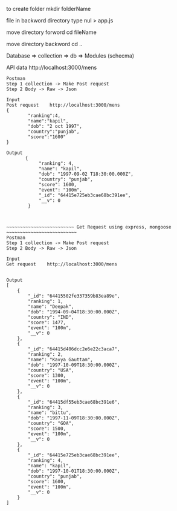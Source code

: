 
to create folder 
mkdir  folderName

file in backword directory
type nul > app.js

move directory forword 
cd fileName

move directory backword
cd ..


Database => collection =>
db => Modules (schecma)

API data
http://localhost:3000/mens


~~~~~~~~~~~~~~~~~~~~~~~~~ POST Request using express, mongoose ~~~~~~~~~~~~~~~~~~~~~~~~~~ 
Postman
Step 1 collection -> Make Post request
Step 2 Body -> Raw -> Json

Input
Post request    http://localhost:3000/mens
{
        "ranking":4,
        "name":"kapil",
        "dob": "2 oct 1997",
        "country":"punjab",
        "score":"1600"
}

Output
       {
            "ranking": 4,
            "name": "kapil",
            "dob": "1997-09-02 T18:30:00.000Z",
            "country": "punjab",
            "score": 1600,
            "event": "100m",
            "_id": "64415e725eb3cae68bc391ee",
            "__v": 0
        }



~~~~~~~~~~~~~~~~~~~~~~~~~ Get Request using express, mongoose ~~~~~~~~~~~~~~~~~~~~~~~~~~ 
Postman
Step 1 collection -> Make Post request
Step 2 Body -> Raw -> Json

Input
Get request    http://localhost:3000/mens


Output
[
    {
        "_id": "64415502fe337359b83ea89e",
        "ranking": 1,
        "name": "Deepak",
        "dob": "1994-09-04T18:30:00.000Z",
        "country": "IND",
        "score": 1477,
        "event": "100m",
        "__v": 0
    },
    {
        "_id": "64415d406dcc2e6e22c3aca7",
        "ranking": 2,
        "name": "Kavya Gauttam",
        "dob": "1997-10-09T18:30:00.000Z",
        "country": "USA",
        "score": 1300,
        "event": "100m",
        "__v": 0
    },
    {
        "_id": "64415df55eb3cae68bc391e6",
        "ranking": 3,
        "name": "bittu",
        "dob": "1997-11-09T18:30:00.000Z",
        "country": "GOA",
        "score": 1500,
        "event": "100m",
        "__v": 0
    },
    {
        "_id": "64415e725eb3cae68bc391ee",
        "ranking": 4,
        "name": "kapil",
        "dob": "1997-10-01T18:30:00.000Z",
        "country": "punjab",
        "score": 1600,
        "event": "100m",
        "__v": 0
    }
]